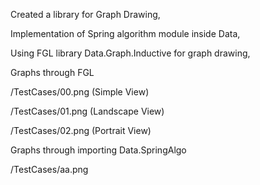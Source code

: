 Created a library for Graph Drawing,

Implementation of Spring algorithm module inside Data,

Using FGL library Data.Graph.Inductive for graph drawing,

Graphs through FGL

/TestCases/00.png (Simple View)

/TestCases/01.png (Landscape View)

/TestCases/02.png (Portrait View)

Graphs through importing Data.SpringAlgo

/TestCases/aa.png

